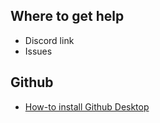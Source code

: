 ## Where to get help
- Discord link
- Issues

## Github
- [How-to install Github Desktop](help/install-github-desktop.md)